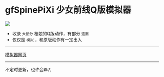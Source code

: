 # gfSpinePiXi 少女前线Q版模拟器

![](https://github.com/cullus/gfSpinePiXi/raw/master/images/bgg.jpg)

* 收录 `大部分` 枪娘的Q版动作，有部分 `遗漏` <br/>
* 仅仅是 `模拟` ，和原版动作有一定出入<br/>

---

[模拟器网页](https://cullus.github.io/gfSpinePiXi/)

---

不定时更新，也许会`弃坑`<br/>
